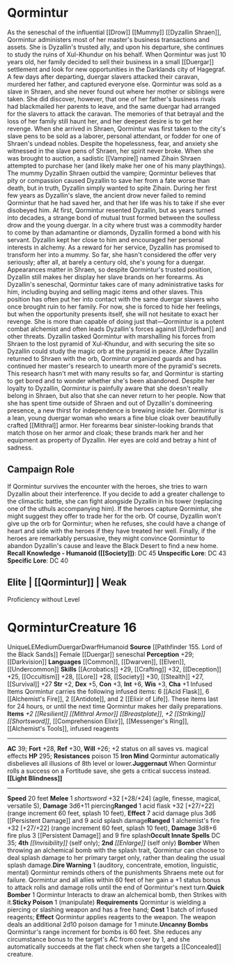 ﻿---
ac: '39'
alignment: LE
all_resistance: null
burrow_speed: null
charisma: '+1'
climb_speed: null
constitution: '+3'
creature_ability:
- Bomber
- Dire Warning
- Iron Mind
- Juggernaut
- Light Blindness
- Quick Bomber
- Sticky Poison
- ''
- Uncanny Bombs
creature_family: null
description: "As the seneschal of the influential [[DATABASE/monsterfamily/Drow|drow]]\
  \ [[DATABASE/monsterfamily/Mummy|mummy]] [[DATABASE/monster/Dyzallin Shraen|Dyzallin\
  \ Shraen]] , Qormintur administers most of her master's business transactions and\
  \ assets. She is Dyzallin's trusted ally, and upon his departure, she continues\
  \ to study the ruins of Xul-Khundur on his behalf.<br/><br/>When Qormintur was just\
  \ 10 years old, her family decided to sell their business in a small [[DATABASE/monsterfamily/Duergar|duergar]]\
  \ settlement and look for new opportunities in the Darklands city of Hagegraf. A\
  \ few days after departing, duergar slavers attacked their caravan, murdered her\
  \ father, and captured everyone else. Qormintur was sold as a slave in Shraen, and\
  \ she never found out where her mother or siblings were taken. She did discover,\
  \ however, that one of her father's business rivals had blackmailed her parents\
  \ to leave, and the same duergar had arranged for the slavers to attack the caravan.\
  \ The memories of that betrayal and the loss of her family still haunt her, and\
  \ her deepest desire is to get her revenge.<br/><br/> When she arrived in Shraen,\
  \ Qormintur was first taken to the city's slave pens to be sold as a laborer, personal\
  \ attendant, or fodder for one of Shraen's undead nobles. Despite the hopelessness,\
  \ fear, and anxiety she witnessed in the slave pens of Shraen, her spirit never\
  \ broke. When she was brought to auction, a sadistic [[DATABASE/monsterfamily/Vampire|vampire]]\
  \ named Zihain Shraen attempted to purchase her (and likely make her one of his\
  \ many playthings). The mummy Dyzallin Shraen outbid the vampire; Qormintur believes\
  \ that pity or compassion caused Dyzallin to save her from a fate worse than death,\
  \ but in truth, Dyzallin simply wanted to spite Zihain.<br/><br/> During her first\
  \ few years as Dyzallin's slave, the ancient drow never failed to remind Qormintur\
  \ that he had saved her, and that her life was his to take if she ever disobeyed\
  \ him. At first, Qormintur resented Dyzallin, but as years turned into decades,\
  \ a strange bond of mutual trust formed between the soulless drow and the young\
  \ duergar. In a city where trust was a commodity harder to come by than adamantine\
  \ or diamonds, Dyzallin formed a bond with his servant. Dyzallin kept her close\
  \ to him and encouraged her personal interests in alchemy. As a reward for her service,\
  \ Dyzallin has promised to transform her into a mummy. So far, she hasn't considered\
  \ the offer very seriously; after all, at barely a century old, she's young for\
  \ a duergar.<br/><br/> Appearances matter in Shraen, so despite Qormintur's trusted\
  \ position, Dyzallin still makes her display her slave brands on her forearms. As\
  \ Dyzallin's seneschal, Qormintur takes care of many administrative tasks for him,\
  \ including buying and selling magic items and other slaves. This position has often\
  \ put her into contact with the same duergar slavers who once brought ruin to her\
  \ family. For now, she is forced to hide her feelings, but when the opportunity\
  \ presents itself, she will not hesitate to exact her revenge. She is more than\
  \ capable of doing just that\u2014Qormintur is a potent combat alchemist and often\
  \ leads Dyzallin's forces against [[DATABASE/monsterfamily/Urdefhan|urdefhans]]\
  \ and other threats. Dyzallin tasked Qormintur with marshalling his forces from\
  \ Shraen to the lost pyramid of Xul-Khundur, and with securing the site so Dyzallin\
  \ could study the magic orb at the pyramid in peace. After Dyzallin returned to\
  \ Shraen with the orb, Qormintur organized guards and has continued her master's\
  \ research to unearth more of the pyramid's secrets. This research hasn't met with\
  \ many results so far, and Qormintur is starting to get bored and to wonder whether\
  \ she's been abandoned. Despite her loyalty to Dyzallin, Qormintur is painfully\
  \ aware that she doesn't really belong in Shraen, but also that she can never return\
  \ to her people. Now that she has spent time outside of Shraen and out of Dyzallin's\
  \ domineering presence, a new thirst for independence is brewing inside her.<br/><br/>\
  \ Qormintur is a lean, young duergar woman who wears a fine blue cloak over beautifully\
  \ crafted [[DATABASE/equipment/Mithral|mithral]] armor. Her forearms bear sinister-looking\
  \ brands that match those on her armor and cloak; these brands mark her and her\
  \ equipment as property of Dyzallin. Her eyes are cold and betray a hint of sadness."
dexterity: '+5'
element: null
fly_speed: null
fortitude: '+28'
hardness: null
hp: '295'
id: '2135'
immunity: null
intelligence: '+6'
land_speed: '20'
language:
- '[[DATABASE/language/Common|Common]]'
- '[[DATABASE/language/Dwarven|Dwarven]]'
- '[[DATABASE/language/Elven|Elven]]'
- '[[DATABASE/language/Undercommon|Undercommon]]'
level: '16'
max_speed: '20'
name: Qormintur
perception: '+29'
rarity: Unique
reflex: '+30'
resistance:
- '[[DATABASE/trait/Poison|poison]] 15'
rus_type_level: null
school: null
sense:
- '[[DATABASE/monsterability/Darkvision|darkvision]]'
size: Medium
skill:
- '[[DATABASE/skill/Acrobatics|Acrobatics]] +29'
- '[[DATABASE/skill/Crafting|Crafting]] +32'
- '[[DATABASE/skill/Deception|Deception]] +25'
- '[[DATABASE/skill/Occultism|Occultism]] +28'
- '[[DATABASE/skill/Lore|Shraen Lore]] +28'
- '[[DATABASE/skill/Society|Society]] +30'
- '[[DATABASE/skill/Stealth|Stealth]] +27'
- '[[DATABASE/skill/Survival|Survival]] +27'
source: '[[DATABASE/source/Pathfinder 155. Lord of the Black Sands|Pathfinder #155:
  Lord of the Black Sands]]'
speed:
- 20 feet
spell:
- '[[DATABASE/spell/Enlarge|Enlarge]]'
- '[[DATABASE/spell/Invisibility|Invisibility]]'
strength: '+2'
strength_req: '2'
strongest_save:
- Reflex
swim_speed: null
trait:
- '[[DATABASE/trait/Duergar|Duergar]]'
- '[[DATABASE/trait/Dwarf|Dwarf]]'
- '[[DATABASE/trait/Humanoid|Humanoid]]'
- '[[DATABASE/trait/Unique|Unique]]'
type: Creature
vision: Darkvision
weakest_save:
- Will
weakness: null
will: '+26'
wisdom: '+3'

---
# Qormintur

As the seneschal of the influential [[Drow]] [[Mummy]] [[Dyzallin Shraen]], Qormintur administers most of her master's business transactions and assets. She is Dyzallin's trusted ally, and upon his departure, she continues to study the ruins of Xul-Khundur on his behalf.
When Qormintur was just 10 years old, her family decided to sell their business in a small [[Duergar]] settlement and look for new opportunities in the Darklands city of Hagegraf. A few days after departing, duergar slavers attacked their caravan, murdered her father, and captured everyone else. Qormintur was sold as a slave in Shraen, and she never found out where her mother or siblings were taken. She did discover, however, that one of her father's business rivals had blackmailed her parents to leave, and the same duergar had arranged for the slavers to attack the caravan. The memories of that betrayal and the loss of her family still haunt her, and her deepest desire is to get her revenge.
 When she arrived in Shraen, Qormintur was first taken to the city's slave pens to be sold as a laborer, personal attendant, or fodder for one of Shraen's undead nobles. Despite the hopelessness, fear, and anxiety she witnessed in the slave pens of Shraen, her spirit never broke. When she was brought to auction, a sadistic [[Vampire]] named Zihain Shraen attempted to purchase her (and likely make her one of his many playthings). The mummy Dyzallin Shraen outbid the vampire; Qormintur believes that pity or compassion caused Dyzallin to save her from a fate worse than death, but in truth, Dyzallin simply wanted to spite Zihain.
 During her first few years as Dyzallin's slave, the ancient drow never failed to remind Qormintur that he had saved her, and that her life was his to take if she ever disobeyed him. At first, Qormintur resented Dyzallin, but as years turned into decades, a strange bond of mutual trust formed between the soulless drow and the young duergar. In a city where trust was a commodity harder to come by than adamantine or diamonds, Dyzallin formed a bond with his servant. Dyzallin kept her close to him and encouraged her personal interests in alchemy. As a reward for her service, Dyzallin has promised to transform her into a mummy. So far, she hasn't considered the offer very seriously; after all, at barely a century old, she's young for a duergar.
 Appearances matter in Shraen, so despite Qormintur's trusted position, Dyzallin still makes her display her slave brands on her forearms. As Dyzallin's seneschal, Qormintur takes care of many administrative tasks for him, including buying and selling magic items and other slaves. This position has often put her into contact with the same duergar slavers who once brought ruin to her family. For now, she is forced to hide her feelings, but when the opportunity presents itself, she will not hesitate to exact her revenge. She is more than capable of doing just that—Qormintur is a potent combat alchemist and often leads Dyzallin's forces against [[Urdefhan]] and other threats. Dyzallin tasked Qormintur with marshalling his forces from Shraen to the lost pyramid of Xul-Khundur, and with securing the site so Dyzallin could study the magic orb at the pyramid in peace. After Dyzallin returned to Shraen with the orb, Qormintur organized guards and has continued her master's research to unearth more of the pyramid's secrets. This research hasn't met with many results so far, and Qormintur is starting to get bored and to wonder whether she's been abandoned. Despite her loyalty to Dyzallin, Qormintur is painfully aware that she doesn't really belong in Shraen, but also that she can never return to her people. Now that she has spent time outside of Shraen and out of Dyzallin's domineering presence, a new thirst for independence is brewing inside her.
 Qormintur is a lean, young duergar woman who wears a fine blue cloak over beautifully crafted [[Mithral]] armor. Her forearms bear sinister-looking brands that match those on her armor and cloak; these brands mark her and her equipment as property of Dyzallin. Her eyes are cold and betray a hint of sadness.

## Campaign Role

If Qormintur survives the encounter with the heroes, she tries to warn Dyzallin about their interference. If you decide to add a greater challenge to the climactic battle, she can fight alongside Dyzallin in his tower (replacing one of the uthuls accompanying him). If the heroes capture Qormintur, she might suggest they offer to trade her for the orb. Of course, Dyzallin won't give up the orb for Qormintur; when he refuses, she could have a change of heart and side with the heroes if they have treated her well. Finally, if the heroes are remarkably persuasive, they might convince Qormintur to abandon Dyzallin's cause and leave the Black Desert to find a new home.
**Recall Knowledge - Humanoid ([[Society]])**: DC 45
**Unspecific Lore**: DC 43
**Specific Lore**: DC 40

## Elite | [[Qormintur]] | Weak
Proficiency without Level

# Qormintur<span class="item-type">Creature 16</span>

<span class="trait-unique item-trait">Unique</span><span class="trait-alignment item-trait">LE</span><span class="trait-size item-trait">Medium</span><span class="item-trait">Duergar</span><span class="item-trait">Dwarf</span><span class="item-trait">Humanoid</span>
**Source** [[Pathfinder 155. Lord of the Black Sands]]
Female [[Duergar]] seneschal
**Perception** +29; [[Darkvision]]
**Languages** [[Common]], [[Dwarven]], [[Elven]], [[Undercommon]]
**Skills** [[Acrobatics]] +29, [[Crafting]] +32, [[Deception]] +25, [[Occultism]] +28, [[Lore]] +28, [[Society]] +30, [[Stealth]] +27, [[Survival]] +27
**Str** +2, **Dex** +5, **Con** +3, **Int** +6, **Wis** +3, **Cha** +1
Infused Items Qormintur carries the following infused items: 6 [[Acid Flask]], 6 [[Alchemist's Fire]], 2 [[Antidote]], and 2 [[Elixir of Life]]. These items last for 24 hours, or until the next time Qormintur makes her daily preparations.
**Items** _+2 [[Resilient]] [[Mithral Armor]] [[Breastplate]]_, _+2 [[Striking]] [[Shortsword]]_, [[Comprehension Elixir]], [[Messenger's Ring]], [[Alchemist's Tools]], infused reagents

---
**AC** 39; **Fort** +28, **Ref** +30, **Will** +26; +2 status on all saves vs. magical effects
**HP** 295; **Resistances** poison 15
<span class="in-box-ability">**Iron Mind** Qormintur automatically disbelieves all illusions of 8th level or lower.</span><span class="in-box-ability">**Juggernaut** When Qormintur rolls a success on a Fortitude save, she gets a critical success instead.</span><span class="in-box-ability">**[[Light Blindness]]** </span>

---
**Speed** 20 feet
<span class="in-box-ability">**Melee** <span class="action-icon">1</span> _shortsword_ +32 [+28/+24] (agile, finesse, magical, versatile S), **Damage** 3d6+11 piercing</span><span class="in-box-ability">**Ranged** <span class="action-icon">1</span> acid flask +32 [+27/+22] (range increment 60 feet, splash 10 feet), **Effect** 7 acid damage plus 3d6 [[Persistent Damage]] and 9 acid splash damage</span><span class="in-box-ability">**Ranged** <span class="action-icon">1</span> alchemist's fire +32 [+27/+22] (range increment 60 feet, splash 10 feet), **Damage** 3d8+6 fire plus 3 [[Persistent Damage]] and 9 fire splash</span>**Occult Innate Spells** DC 35; **4th** _[[Invisibility]]_ (self only); **2nd** _[[Enlarge]]_ (self only)
<span class="in-box-ability">**Bomber** When throwing an alchemical bomb with the splash trait, Qormintur can choose to deal splash damage to her primary target only, rather than dealing the usual splash damage.</span><span class="in-box-ability">**Dire Warning** <span class="action-icon">1</span> (auditory, concentrate, emotion, linguistic, mental) Qormintur reminds others of the punishments Shraens mete out for failure. Qormintur and all allies within 60 feet of her gain a +1 status bonus to attack rolls and damage rolls until the end of Qormintur's next turn.</span><span class="in-box-ability">**Quick Bomber** <span class="action-icon">1</span> Qormintur Interacts to draw an alchemical bomb, then Strikes with it.</span><span class="in-box-ability">**Sticky Poison** <span class="action-icon">1</span> (manipulate) **Requirements** Qormintur is wielding a piercing or slashing weapon and has a free hand; **Cost** 1 batch of infused reagents; **Effect** Qormintur applies reagents to the weapon. The weapon deals an additional 2d10 poison damage for 1 minute.</span><span class="in-box-ability">**Uncanny Bombs** Qormintur's range increment for bombs is 60 feet. She reduces any circumstance bonus to the target's AC from cover by 1, and she automatically succeeds at the flat check when she targets a [[Concealed]] creature.</span>
